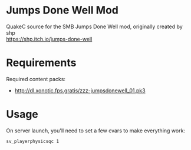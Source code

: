 Jumps Done Well Mod
===================

QuakeC source for the SMB Jumps Done Well mod, originally created by shp  
https://shp.itch.io/jumps-done-well


Requirements
============
 
Required content packs:
 - http://dl.xonotic.fps.gratis/zzz-jumpsdonewell_01.pk3


Usage
=====

On server launch, you'll need to set a few cvars to make everything work:

`sv_playerphysicsqc 1`  
